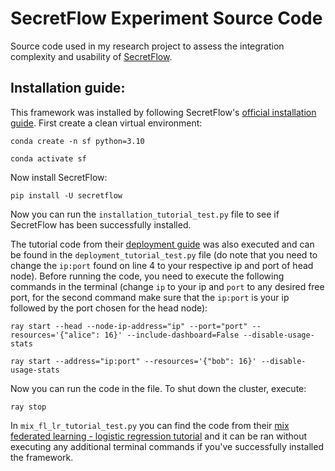 # SecretFlow Experiment Source Code

Source code used in my research project to assess the integration complexity and usability of [SecretFlow](https://github.com/secretflow/secretflow).

## Installation guide:

This framework was installed by following SecretFlow's [official installation guide](https://www.secretflow.org.cn/en/docs/secretflow/v1.12.0b0/getting_started/installation#installation).
First create a clean virtual environment:

```
conda create -n sf python=3.10
```
```
conda activate sf
```

Now install SecretFlow:

```
pip install -U secretflow
```

Now you can run the `installation_tutorial_test.py` file to see if SecretFlow has been successfully installed.

The tutorial code from their [deployment guide](https://www.secretflow.org.cn/en/docs/secretflow/v1.12.0b0/getting_started/deployment#deployment) was also executed and can be found in the `deployment_tutorial_test.py` file (do note that you need to change the `ip:port` found on line 4 to your respective ip and port of head node). Before running the code, you need to execute the following commands in the terminal (change `ip` to your ip and `port` to any desired free port, for the second command make sure that the `ip:port` is your ip followed by the port chosen for the head node):

```
ray start --head --node-ip-address="ip" --port="port" --resources='{"alice": 16}' --include-dashboard=False --disable-usage-stats
```
```
ray start --address="ip:port" --resources='{"bob": 16}' --disable-usage-stats
```
Now you can run the code in the file. To shut down the cluster, execute:

```
ray stop
```

In `mix_fl_lr_tutorial_test.py` you can find the code from their [mix federated learning - logistic regression tutorial](https://www.secretflow.org.cn/en/docs/secretflow/v1.12.0b0/tutorial/mix_lr) and it can be ran without executing any additional terminal commands if you've successfully installed the framework.
